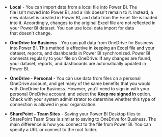 -   **Local** - You can import data from a local file into Power BI. The file isn't moved into Power BI, and a link doesn't remain to it. Instead, a new dataset is created in Power BI, and data from the Excel file is loaded into it. Accordingly, changes to the original Excel file are not reflected in your Power BI dataset. You can use local data import for data that doesn't change.
    
-   **OneDrive for Business** - You can pull data from OneDrive for Business into Power BI. This method is effective in keeping an Excel file and your dataset, reports, and dashboards in Power BI synchronized. Power BI connects regularly to your file on OneDrive. If any changes are found, your dataset, reports, and dashboards are automatically updated in Power BI.
    
-   **OneDrive - Personal** - You can use data from files on a personal OneDrive account, and get many of the same benefits that you would with OneDrive for Business. However, you'll need to sign in with your personal OneDrive account, and select the **Keep me signed in** option. Check with your system administrator to determine whether this type of connection is allowed in your organization.
    
-   **SharePoint - Team Sites** - Saving your Power BI Desktop files to SharePoint Team Sites is similar to saving to OneDrive for Business. The main difference is how you connect to the file from Power BI. You can specify a URL or connect to the root folder.